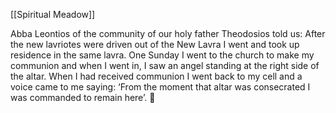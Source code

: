 [[Spiritual Meadow]]
 
Abba Leontios of the community of our holy father Theodosios told us: After the new lavriotes were driven out of the New Lavra I went and took up residence in the same lavra. One Sunday I went to the church to make my communion and when I went in, I saw an angel standing at the right side of the altar. When I had received communion I went back to my cell and a voice came to me saying: ‘From the moment that altar was consecrated I was commanded to remain here’.  

